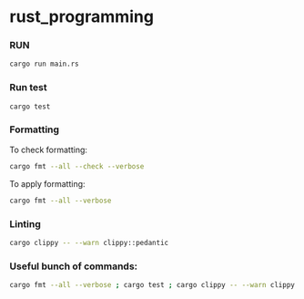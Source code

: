 # rust_programming
### RUN

```sh
cargo run main.rs
```

### Run test

```sh
cargo test
```

### Formatting

To check formatting:

```sh
cargo fmt --all --check --verbose
```

To apply formatting:

```sh
cargo fmt --all --verbose
```

### Linting

```sh
cargo clippy -- --warn clippy::pedantic
```

### Useful bunch of commands:

```sh
cargo fmt --all --verbose ; cargo test ; cargo clippy -- --warn clippy::pedantic
```